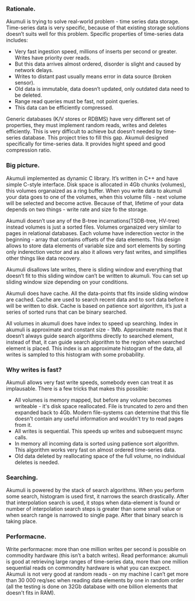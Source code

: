### Rationale.
Akumuli is trying to solve real-world problem - time series data storage. Time-series data is very specific, because of that existing storage solutions doesn’t suits well for this problem. Specific properties of time-series data includes:
* Very fast ingestion speed, millions of inserts per second or greater. Writes have priority over reads.
* But this data arrives almost ordered, disorder is slight and caused by network delays.
* Writes to distant past usually means error in data source (broken sensor).
* Old data is immutable, data doesn’t updated, only outdated data need to be deleted.
* Range read queries must be fast, not point queries.
* This data can be efficiently compressed.

Generic databases (K/V stores or RDBMS) have very different set of properties, they must implement random reads, writes and deletes efficiently. This is very difficult to achieve but doesn’t needed by time-series database. 
This project tries to fill this gap. Akumuli designed specifically for time-series data. It provides hight speed and good compression ratio.

### Big picture.
Akumuli implemented as dynamic C library. It’s written in C++ and have simple C-style interface. Disk space is allocated in 4Gb chunks (volumes), this volumes organaized as a ring buffer. When you write data to akumuli your data goes to one of the volumes, when this volume fills - next volume will be selected and become active. Because of that, lifetime of your data depends on two things - write rate and size fo the storage.

Akumuli doesn’t use any of the B-tree incarnations(TSDB-tree, HV-tree) instead volumes is just a sorted files. Volumes organaized very similar to pages in relational databases. Each volume have inderection vector in the beginning - array that contains offsets of the data elements. This design allows to store data elements of variable size and sort elements by sorting only inderection vector and as also it allows very fast writes, and simplifies other things like data recovery.

Akumuli disallows late writes, there is sliding window and everything that doesn’t fit to this sliding window can’t be written to akumuli. You can set up sliding window size depending on your conditions.

Akumuli does have cache. All the data-points that fits inside sliding window are cached. Cache are used to search recent data and to sort data before it will be written to disk. Cache is based on patience sort algorithm, it’s just a series of sorted runs that can be binary searched.

All volumes in akumuli does have index to speed up searching. Index in akumuli is approximate and constant size - 1Mb. Approximate means that it doesn’t always guide search algorithms directly to searched element, instead of that, it can guide search algorithm to the region when searched element is placed. This index is an approximate histogram of the data, all writes is sampled to this histogram with some probability.

### Why writes is fast?
Akumuli allows very fast write speeds, somebody even can treat it as implausable. There is a few tricks that makes this possible:
* All volumes is memory mapped, but before any volume becomes writeable - it's disk space reallocated. File is truncated to zero and then expanded back to 4Gb. Modern file-systems can determine that this file doesn't contain any useful information and wouldn't try to read pages from it.
* All writes is sequential. This speeds up writes and subsequent msync calls.
* In memory all incoming data is sorted using patience sort algorithm. This algorithm works very fast on almost ordered time-series data.
* Old data deleted by reallocating space of the full volume, no individual deletes is needed.

### Searching.
Akumuli is powered by the stack of search algorithms. When you perform some search, histogram is used first, it narrows the search drastically. After that interpolation search is used, it stops when data-element is found or number of interpolation search steps is greater than some small value or when search range is narrowed to single page. After that binary search is taking place.

### Performacne.
Write performacne: more than one million writes per second is possible on commodity hardware (this isn’t a batch writes).
Read performance: akumuli is good at retrieving large ranges of time-series data, more than one million sequential reads on commondity hardware is what you can excpect. Akumuli is not very good at random reads - on my machine I can’t get more than 30 000 req/sec when reading data elements by one in random order (all the testing is done on 32Gb database with one billion elements that doesn't fits in RAM).
